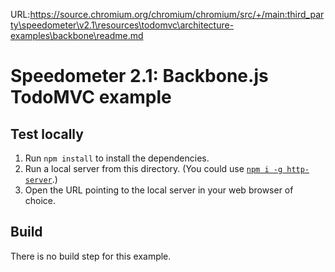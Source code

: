 URL:https://source.chromium.org/chromium/chromium/src/+/main:third_party\speedometer\v2.1\resources\todomvc\architecture-examples\backbone\readme.md
# Speedometer 2.1: Backbone.js TodoMVC example

## Test locally

1. Run `npm install` to install the dependencies.
2. Run a local server from this directory. (You could use [`npm i -g http-server`](https://github.com/indexzero/http-server).)
3. Open the URL pointing to the local server in your web browser of choice.

## Build

There is no build step for this example.